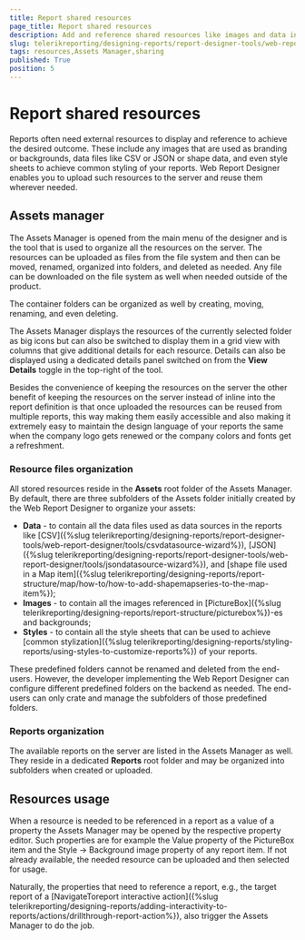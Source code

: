 ```yaml
---
title: Report shared resources
page_title: Report shared resources 
description: Add and reference shared resources like images and data in the Web Report Designer
slug: telerikreporting/designing-reports/report-designer-tools/web-report-designer/tools/shared-resources
tags: resources,Assets Manager,sharing
published: True
position: 5
---
```


# Report shared resources

Reports often need external resources to display and reference to achieve the desired outcome. 
These include any images that are used as branding or backgrounds, data files like CSV or JSON or shape data,
and even style sheets to achieve common styling of your reports. 
Web Report Designer enables you to upload such resources to the server and reuse them wherever needed. 

## Assets manager

The Assets Manager is opened from the main menu of the designer and is the tool that is used to organize all the resources on the server.
The resources can be uploaded as files from the file system and then can be moved, renamed, organized into folders, and deleted as needed.
Any file can be downloaded on the file system as well when needed outside of the product.

The container folders can be organized as well by creating, moving, renaming, and even deleting.

The Assets Manager displays the resources of the currently selected folder as big icons but can also be switched to display them in a grid view
with columns that give additional details for each resource. Details can also be displayed using a dedicated details panel switched on from the 
__View Details__ toggle in the top-right of the tool.

Besides the convenience of keeping the resources on the server the other benefit of keeping the resources on the server instead of inline
into the report definition is that once uploaded the resources can be reused from multiple reports, 
this way making them easily accessible and also making it extremely easy to maintain the design language of your reports 
the same when the company logo gets renewed or the company colors and fonts get a refreshment.

### Resource files organization 
All stored resources reside in the __Assets__ root folder of the Assets Manager. By default, there are three subfolders 
of the Assets folder initially created by the Web Report Designer to organize your assets:
* __Data__ - to contain all the data files used as data sources in the reports like
[CSV]({%slug telerikreporting/designing-reports/report-designer-tools/web-report-designer/tools/csvdatasource-wizard%}), 
[JSON]({%slug telerikreporting/designing-reports/report-designer-tools/web-report-designer/tools/jsondatasource-wizard%}),
and [shape file used in a Map item]({%slug telerikreporting/designing-reports/report-structure/map/how-to/how-to-add-shapemapseries-to-the-map-item%});
* __Images__ - to contain all the images referenced in [PictureBox]({%slug telerikreporting/designing-reports/report-structure/picturebox%})-es and backgrounds;
* __Styles__ - to contain all the style sheets that can be used to achieve 
[common stylization]({%slug telerikreporting/designing-reports/styling-reports/using-styles-to-customize-reports%}) of your reports.

These predefined folders cannot be renamed and deleted from the end-users. However, the developer implementing the Web Report Designer 
can configure different predefined folders on the backend as needed. The end-users can only crate and manage the subfolders of those predefined folders.

### Reports organization
The available reports on the server are listed in the Assets Manager as well. They reside in a dedicated __Reports__ root folder
and may be organized into subfolders when created or uploaded.

## Resources usage
When a resource is needed to be referenced in a report as a value of a property the Assets Manager may be opened by the respective property editor.
Such properties are for example the Value property of the PictureBox item and the Style -> Background image property of any report item. 
If not already available, the needed resource can be uploaded and then selected for usage.

Naturally, the properties that need to reference a report, e.g., the target report of a 
[NavigateToreport interactive action]({%slug telerikreporting/designing-reports/adding-interactivity-to-reports/actions/drillthrough-report-action%}), 
also trigger the Assets Manager to do the job.  
